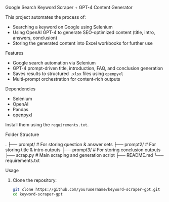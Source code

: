 Google Search Keyword Scraper + GPT-4 Content Generator

This project automates the process of:
- Searching a keyword on Google using Selenium
- Using OpenAI GPT-4 to generate SEO-optimized content (title, intro, answers, conclusion)
- Storing the generated content into Excel workbooks for further use

Features

- Google search automation via Selenium
- GPT-4 prompt-driven title, introduction, FAQ, and conclusion generation
- Saves results to structured `.xlsx` files using `openpyxl`
- Multi-prompt orchestration for content-rich outputs

Dependencies

- Selenium
- OpenAI
- Pandas
- openpyxl

Install them using the `requirements.txt`.

Folder Structure

.
├── prompt/ # For storing question & answer sets
├── prompt2/ # For storing title & intro outputs
├── prompt3/ # For storing conclusion outputs
├── scrap.py # Main scraping and generation script
├── README.md
└── requirements.txt


Usage

1. Clone the repository:
   ```bash
   git clone https://github.com/yourusername/keyword-scraper-gpt.git
   cd keyword-scraper-gpt


